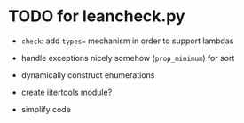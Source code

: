 TODO for leancheck.py
=====================

* `check`: add `types=` mechanism in order to support lambdas

* handle exceptions nicely somehow (`prop_minimum`) for sort

* dynamically construct enumerations

* create iitertools module?

* simplify code
